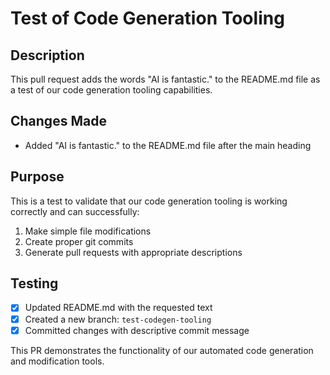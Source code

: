 # Test of Code Generation Tooling

## Description
This pull request adds the words "AI is fantastic." to the README.md file as a test of our code generation tooling capabilities.

## Changes Made
- Added "AI is fantastic." to the README.md file after the main heading

## Purpose
This is a test to validate that our code generation tooling is working correctly and can successfully:
1. Make simple file modifications
2. Create proper git commits
3. Generate pull requests with appropriate descriptions

## Testing
- [x] Updated README.md with the requested text
- [x] Created a new branch: `test-codegen-tooling`
- [x] Committed changes with descriptive commit message

This PR demonstrates the functionality of our automated code generation and modification tools.